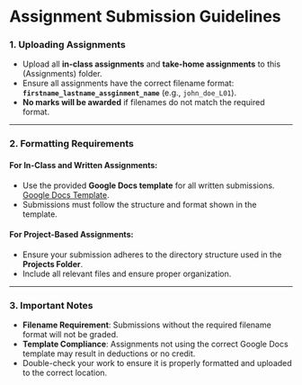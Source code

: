 # **Assignment Submission Guidelines**

### **1. Uploading Assignments**
- Upload all **in-class assignments** and **take-home assignments** to this (Assignments) folder.
- Ensure all assignments have the correct filename format:  
  **`firstname_lastname_assginment_name`** (e.g., `john_doe_L01`).
- **No marks will be awarded** if filenames do not match the required format.

---

### **2. Formatting Requirements**
#### **For In-Class and Written Assignments**:
- Use the provided **Google Docs template** for all written submissions.  
  [Google Docs Template](https://docs.google.com/document/d/1pnFcJMD60s7axZ195MbQuxNfZSzVf0uYNNLPZXWCAW4/edit?usp=sharing).
- Submissions must follow the structure and format shown in the template.

#### **For Project-Based Assignments**:
- Ensure your submission adheres to the directory structure used in the **Projects Folder**.
- Include all relevant files and ensure proper organization.

---

### **3. Important Notes**
- **Filename Requirement**: Submissions without the required filename format will not be graded.
- **Template Compliance**: Assignments not using the correct Google Docs template may result in deductions or no credit.
- Double-check your work to ensure it is properly formatted and uploaded to the correct location.
